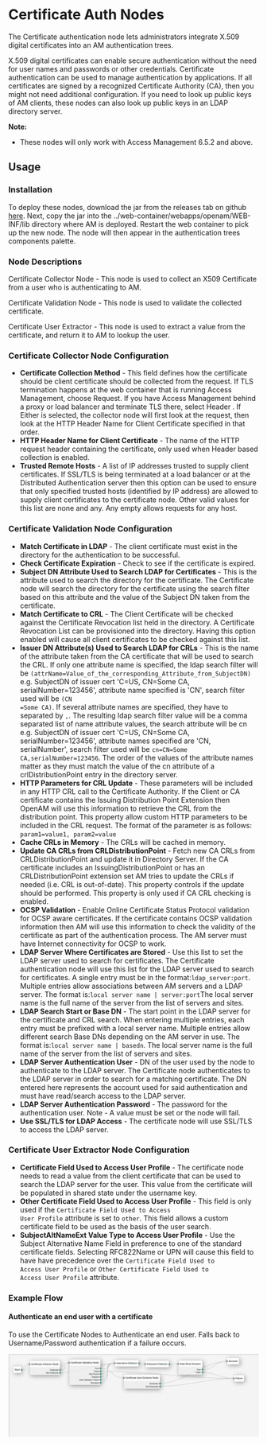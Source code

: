 <!--
 * The contents of this file are subject to the terms of the Common Development and
 * Distribution License (the License). You may not use this file except in compliance with the
 * License.
 *
 * You can obtain a copy of the License at legal/CDDLv1.0.txt. See the License for the
 * specific language governing permission and limitations under the License.
 *
 * When distributing Covered Software, include this CDDL Header Notice in each file and include
 * the License file at legal/CDDLv1.0.txt. If applicable, add the following below the CDDL
 * Header, with the fields enclosed by brackets [] replaced by your own identifying
 * information: "Portions copyright [year] [name of copyright owner]".
 *
 * Copyright 2019 ForgeRock AS.
-->
# Certificate Auth Nodes

The Certificate authentication node lets administrators integrate X.509 digital certificates into an AM authentication
trees.

X.509 digital certificates can enable secure authentication without the need for user names and passwords or other
credentials. Certificate authentication can be used to manage authentication by applications. If all certificates are
signed by a recognized Certificate Authority (CA), then you might not need additional configuration. If you need to
look up public keys of AM clients, these nodes can also look up public keys in an LDAP directory server.

**Note:** 
* These nodes will only work with Access Management 6.5.2 and above.

## Usage

### Installation
To deploy these nodes, download the jar from the releases tab on github 
[here](https://github.com/FrankGasparovic/Certificate-Auth-Tree-Node/releases/latest). Next, copy the jar into the 
../web-container/webapps/openam/WEB-INF/lib directory where AM is deployed. Restart the web container to pick up the 
new node. The node will then appear in the authentication trees components palette.

### Node Descriptions

Certificate Collector Node  - This node is used to collect an X509 Certificate from a user who is authenticating to AM.

Certificate Validation Node - This node is used to validate the collected certificate.

Certificate User Extractor - This node is used to extract a value from the certificate, and return it to AM to lookup the user.

### Certificate Collector Node Configuration
* **Certificate Collection Method** - This field defines how the certificate should be client certificate should be
collected from the request. If TLS termination happens at the web container that is running Access Management, 
choose Request. If you have Access Management behind a proxy or load balancer and terminate TLS there, select Header
. If Either is selected, the collector node will first look at the request, then look at the HTTP Header Name for Client
Certificate specified in that order.
* **HTTP Header Name for Client Certificate** - The name of the HTTP request header containing the certificate, only
used when Header based collection is enabled.
* **Trusted Remote Hosts** - A list of IP addresses trusted to supply client certificates. If SSL/TLS is being
terminated at a load balancer or at the Distributed Authentication server then this option can be used to ensure
that only specified trusted hosts (identified by IP address) are allowed to supply client certificates to the
certificate node. Other valid values for this list are none and any. Any empty allows requests for any host.

### Certificate Validation Node Configuration
* **Match Certificate in LDAP** - The client certificate must exist in the directory for the authentication to be 
successful.
* **Check Certificate Expiration** - Check to see if the certificate is expired.
* **Subject DN Attribute Used to Search LDAP for Certificates** - This is the attribute used to search the directory
for the certificate. The Certificate node will search the directory for the certificate using the search filter
based on this attribute and the value of the Subject DN taken from the certificate.
* **Match Certificate to CRL** - The Client Certificate will be checked against the Certificate Revocation list held
in the directory. A Certificate Revocation List can be provisioned into the directory. Having this option enabled 
will cause all client certificates to be checked against this list.
* **Issuer DN Attribute(s) Used to Search LDAP for CRLs** - This is the name of the attribute taken from the CA
 certificate that will be used to search the CRL. If only one attribute name is specified, the ldap search filter
will be <code>(attrName=Value_of_the_corresponding_Attribute_from_SubjectDN)</code> e.g. SubjectDN of issuer cert
'C=US, CN=Some CA, serialNumber=123456', attribute name specified is 'CN', search filter used will be <code>(CN
=Some CA)</code>. If several attribute names are specified, they have to separated by <code>,</code>. The resulting ldap search filter
value will be a comma separated list of name attribute values, the search attribute will be cn e.g. SubjectDN of
issuer cert 'C=US, CN=Some CA, serialNumber=123456', attribute names specified are 'CN, serialNumber', search filter
used will be <code>cn=CN=Some CA,serialNumber=123456</code>. The order of the values of the attribute names matter
as they must match the value of the cn attribute of a crlDistributionPoint entry in the directory server.
* **HTTP Parameters for CRL Update** - These parameters will be included in any HTTP CRL call to the Certificate
 Authority. If the Client or CA certificate contains the Issuing Distribution Point Extension then OpenAM will use this
information to retrieve the CRL from the distribution point. This property allow custom HTTP parameters to be
included in the CRL request. The format of the parameter is as follows:<br><code>param1=value1,
param2=value</code>
* **Cache CRLs in Memory** - The CRLs will be cached in memory.
* **Update CA CRLs from CRLDistributionPoint** - Fetch new CA CRLs from CRLDistributionPoint and update it 
in Directory Server. If the CA certificate includes an IssuingDistributionPoint or has an CRLDistributionPoint extension 
set AM tries to update the CRLs if needed (i.e. CRL is out-of-date). This property controls if the update should
be performed. This property is only used if CA CRL checking is enabled.
* **OCSP Validation** - Enable Online Certificate Status Protocol validation for OCSP aware certificates. 
If the certificate contains OCSP validation information then AM will use this information to check the
validity of the certificate as part of the authentication process. The AM server must have Internet
connectivity for OCSP to work.
* **LDAP Server Where Certificates are Stored** - Use this list to set the LDAP server used to search for
certificates. The Certificate authentication node will use this list for the LDAP server used to search for
certificates. A single entry must be in the format:<code>ldap_server:port</code>. Multiple entries allow
associations between AM servers and a LDAP server. The format is:<code>local server name | server:port</code>The local
server name is the full name of the server from the list of servers and sites.
* **LDAP Search Start or Base DN** - The start point in the LDAP server for the certificate and CRL search. When
entering multiple entries, each entry must be prefixed with a local server name. Multiple entries allow different
search Base DNs depending on the AM server in use. The format is:<code>local server name | basedn</code>. The local
server name is the full name of the server from the list of servers and sites.
* **LDAP Server Authentication User** - DN of the user used by the node to authenticate to the LDAP server. The
Certificate node authenticates to the LDAP server in order to search for a matching certificate. The DN entered here
represents the account used for said authentication and must have read/search access to the LDAP server.
* **LDAP Server Authentication Password** - The password for the authentication user. Note - A value must be set or
 the node will fail.
* **Use SSL/TLS for LDAP Access** - The certificate node will use SSL/TLS to access the LDAP server.
 
 ### Certificate User Extractor Node Configuration
* **Certificate Field Used to Access User Profile** - The certificate node needs to read a value from the client certificate
that can be used to search the LDAP server for the user. This value from the certificate will be populated in
shared state under the username key.
* **Other Certificate Field Used to Access User Profile** - This field is only used if the <code>Certificate Field
 Used to Access User Profile</code> attribute is set to <code>other</code>. This field allows a custom certificate field to be used as the
basis of the user search.
* **SubjectAltNameExt Value Type to Access User Profile** - Use the Subject Alternative Name Field in preference to one of the
standard certificate fields. Selecting RFC822Name or UPN will cause this field to have have precedence over
the <code>Certificate Field Used to Access User Profile</code> or <code>Other Certificate Field Used to Access User
Profile</code> attribute.



 ### Example Flow
 
 #### Authenticate an end user with a certificate
 
 To use the Certificate Nodes to Authenticate an end user. Falls back to Username/Password authentication if a
  failure occurs.
 
 ![Certificate_Flow](./images/certificate_flow.png)
 

